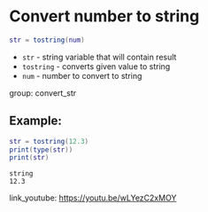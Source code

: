 # Convert number to string

```lua
str = tostring(num)
```

- `str` - string variable that will contain result
- `tostring` - converts given value to string
- `num` - number to convert to string

group: convert_str

## Example: 
```lua
str = tostring(12.3)
print(type(str))
print(str)
```
```
string
12.3

```

link_youtube: https://youtu.be/wLYezC2xMOY
